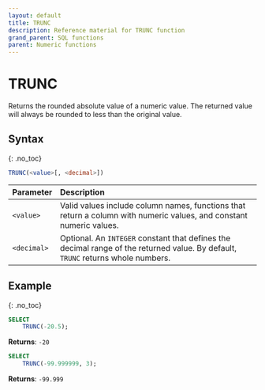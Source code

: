 ```yaml
---
layout: default
title: TRUNC
description: Reference material for TRUNC function
grand_parent: SQL functions
parent: Numeric functions
---
```


# TRUNC

Returns the rounded absolute value of a numeric value. The returned value will always be rounded to less than the original value.

## Syntax
{: .no_toc}

```sql
TRUNC(<value>[, <decimal>])
```

| Parameter | Description                                                                                                                  |
| :--------- | :---------------------------------------------------------------------------------------------------------------------------- |
| `<value>`   | Valid values include column names, functions that return a column with numeric values, and constant numeric values.          |
| `<decimal>`   | Optional. An `INTEGER` constant that defines the decimal range of the returned value. By default, `TRUNC` returns whole numbers. |

## Example
{: .no_toc}

```sql
SELECT
    TRUNC(-20.5);
```

**Returns**: `-20`

```sql
SELECT
    TRUNC(-99.999999, 3);
```

**Returns**: `-99.999`
